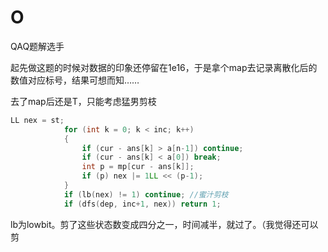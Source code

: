 # O

QAQ题解选手

起先做这题的时候对数据的印象还停留在1e16，于是拿个map去记录离散化后的数值对应标号，结果可想而知……

去了map后还是T，只能考虑猛男剪枝

```C++
LL nex = st;
			for (int k = 0; k < inc; k++)
			{
				if (cur - ans[k] > a[n-1]) continue;
				if (cur - ans[k] < a[0]) break;
				int p = mp[cur - ans[k]];
				if (p) nex |= 1LL << (p-1);
			}
			if (lb(nex) != 1) continue; //蜜汁剪枝
			if (dfs(dep, inc+1, nex)) return 1;
```

lb为lowbit。剪了这些状态数变成四分之一，时间减半，就过了。（我觉得还可以剪